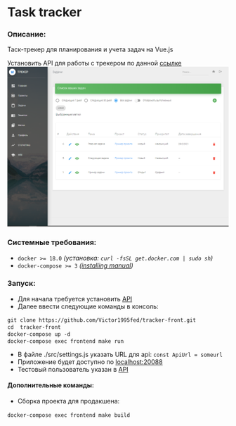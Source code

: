 # Task tracker
### Описание:
Таск-трекер для планирования и учета задач на Vue.js

Установить API для работы с трекером  по данной [ссылке](https://github.com/Victor1995fed/tracker) 
![Иллюстрация к проекту](https://github.com/Victor1995fed/tracker-front/raw/master/image/tasks.png)
### Системные требования:
- `docker >= 18.0` _(установка: `curl -fsSL get.docker.com | sudo sh`)_
-  `docker-compose >= 3` _([installing manual](https://docs.docker.com/compose/install/#install-compose))_


### Запуск:
- Для начала требуется установить [API](https://github.com/Victor1995fed/tracker)
- Далее ввести следующие команды в консоль: 
``` 
git clone https://github.com/Victor1995fed/tracker-front.git
cd  tracker-front
docker-compose up -d
docker-compose exec frontend make run 
```
- В файле ./src/settings.js указать URL для api:  ``` const ApiUrl = someurl ```
- Приложение будет доступно по [localhost:20088](http://localhost:20088)
- Тестовый пользователь указан в [API](https://github.com/Victor1995fed/tracker)


#### Дополнительные команды:
- Сборка проекта  для продакшена:
 
 ``` docker-compose exec frontend make build ``` 
